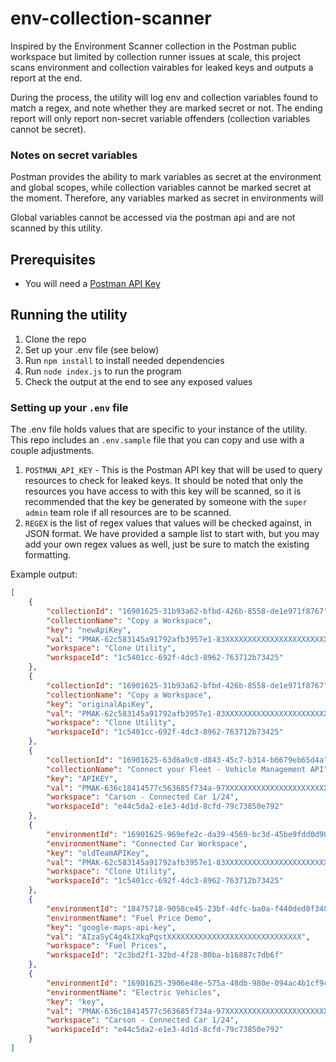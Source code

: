 # env-collection-scanner

Inspired by the Environment Scanner collection in the Postman public workspace but limited by collection runner issues at scale, this project scans environment and collection vairables for leaked keys and outputs a report at the end. 

During the process, the utility will log env and collection variables found to match a regex, and note whether they are marked secret or not. The ending report will only report non-secret variable offenders (collection variables cannot be secret).

### Notes on secret variables
Postman provides the ability to mark variables as secret at the environment and global scopes, while collection variables cannot be marked secret at the moment. Therefore, any variables marked as secret in environments will 

Global variables cannot be accessed via the postman api and are not scanned by this utility.

## Prerequisites
- You will need a [Postman API Key](https://learning.postman.com/docs/developer/intro-api/#generating-a-postman-api-key)


## Running the utility
1. Clone the repo
2. Set up your .env file (see below)
3. Run `npm install` to install needed dependencies
4. Run `node index.js` to run the program
5. Check the output at the end to see any exposed values

### Setting up your `.env` file
The .env file holds values that are specific to your instance of the utility. This repo includes an `.env.sample` file that you can copy and use with a couple adjustments.
1. `POSTMAN_API_KEY` - This is the Postman API key that will be used to query resources to check for leaked keys. It should be noted that only the resources you have access to with this key will be scanned, so it is recommended that the key be generated by someone with the `super admin` team role if all resources are to be scanned.
2. `REGEX` is the list of regex values that values will be checked against, in JSON format. We have provided a sample list to start with, but you may add your own regex values as well, just be sure to match the existing formatting. 


Example output:
```JSON
[
    {
        "collectionId": "16901625-31b93a62-bfbd-426b-8558-de1e971f8767",
        "collectionName": "Copy a Workspace",
        "key": "newApiKey",
        "val": "PMAK-62c583145a91792afb3957e1-83XXXXXXXXXXXXXXXXXXXXXXXXXXXXXX",
        "workspace": "Clone Utility",
        "workspaceId": "1c5401cc-692f-4dc3-8962-763712b73425"
    },
    {
        "collectionId": "16901625-31b93a62-bfbd-426b-8558-de1e971f8767",
        "collectionName": "Copy a Workspace",
        "key": "originalApiKey",
        "val": "PMAK-62c583145a91792afb3957e1-83XXXXXXXXXXXXXXXXXXXXXXXXXXXXXX",
        "workspace": "Clone Utility",
        "workspaceId": "1c5401cc-692f-4dc3-8962-763712b73425"
    },
    {
        "collectionId": "16901625-63d6a9c0-d843-45c7-b314-b6679eb65d4a",
        "collectionName": "Connect your Fleet - Vehicle Management API",
        "key": "APIKEY",
        "val": "PMAK-636c18414577c563685f734a-97XXXXXXXXXXXXXXXXXXXXXXXXXXXXXX",
        "workspace": "Carson - Connected Car 1/24",
        "workspaceId": "e44c5da2-e1e3-4d1d-8cfd-79c73850e792"
    },
    {
        "environmentId": "16901625-969efe2c-da39-4569-bc3d-45be9fdd0d90",
        "environmentName": "Connected Car Workspace",
        "key": "oldTeamAPIKey",
        "val": "PMAK-62c583145a91792afb3957e1-83XXXXXXXXXXXXXXXXXXXXXXXXXXXXXX",
        "workspace": "Clone Utility",
        "workspaceId": "1c5401cc-692f-4dc3-8962-763712b73425"
    },
    {
        "environmentId": "18475718-9058ce45-23bf-4dfc-ba0a-f440ded8f348",
        "environmentName": "Fuel Price Demo",
        "key": "google-maps-api-key",
        "val": "AIzaSyC4g4kIXkqPqstXXXXXXXXXXXXXXXXXXXXXXXXXXXXXX",
        "workspace": "Fuel Prices",
        "workspaceId": "2c3bd2f1-32bd-4f28-80ba-b16887c7db6f"
    },
    {
        "environmentId": "16901625-3906e48e-575a-48db-980e-094ac4b1cf9c",
        "environmentName": "Electric Vehicles",
        "key": "key",
        "val": "PMAK-636c18414577c563685f734a-97XXXXXXXXXXXXXXXXXXXXXXXXXXXXXX",
        "workspace": "Carson - Connected Car 1/24",
        "workspaceId": "e44c5da2-e1e3-4d1d-8cfd-79c73850e792"
    }
]
``` 

